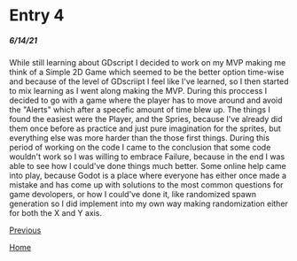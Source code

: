 # Entry 4
##### 6/14/21

While still learning about GDscript I decided to work on my MVP making me think of a Simple 2D Game which seemed to be the better option time-wise and because of the level of GDscriipt I feel like I've learned, so I then started to mix learning as I went along making the MVP. During this proccess I decided to go with a game where the player has to move around and avoid the "Alerts" which after a specefic amount of time blew up. The things I found the easiest were the Player, and the Spries, because I've already did them once before as practice and just pure imagination for the sprites, but everything else was more harder than the those first things. During this period of working on the code I came to the conclusion that some code wouldn't work so I was willing to embrace Failure, because in the end I was able to see how I could've done things much better. Some online help came into play, because Godot is a place where everyone has either once made a mistake and has come up with solutions to the most common questions for game devolopers, or how I could've done it, like randomized spawn generation so I did implement into my own way making randomization either for both the X and Y axis.



[Previous](entry03.md)

[Home](../README.md)